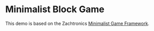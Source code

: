 # Minimalist Block Game #

This demo is based on the Zachtronics [Minimalist Game Framework](https://github.com/zachbarth/minimalist-game-framework).
